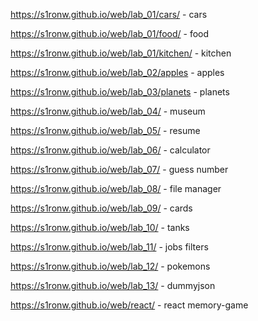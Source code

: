 https://s1ronw.github.io/web/lab_01/cars/ - cars

https://s1ronw.github.io/web/lab_01/food/ - food 

https://s1ronw.github.io/web/lab_01/kitchen/ - kitchen

https://s1ronw.github.io/web/lab_02/apples - apples

https://s1ronw.github.io/web/lab_03/planets - planets

https://s1ronw.github.io/web/lab_04/ - museum

https://s1ronw.github.io/web/lab_05/ - resume

https://s1ronw.github.io/web/lab_06/ - calculator

https://s1ronw.github.io/web/lab_07/ - guess number

https://s1ronw.github.io/web/lab_08/ - file manager

https://s1ronw.github.io/web/lab_09/ - cards

https://s1ronw.github.io/web/lab_10/ - tanks

https://s1ronw.github.io/web/lab_11/ - jobs filters

https://s1ronw.github.io/web/lab_12/ - pokemons

https://s1ronw.github.io/web/lab_13/ - dummyjson

https://s1ronw.github.io/web/react/ - react memory-game
